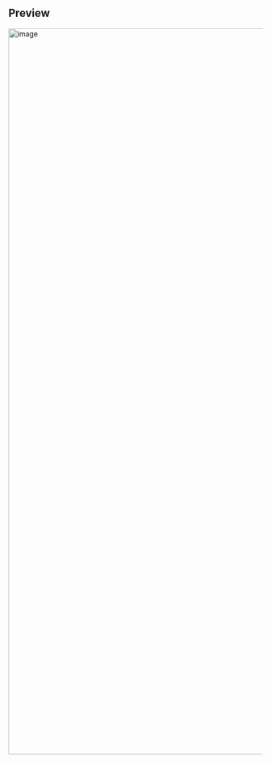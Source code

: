 ## Preview

<img width="1437" alt="image" src="https://github.com/kishanrajput23/Self-Learning/assets/70385488/94b298de-ec2c-44eb-922c-1eb95bcd49ea">
